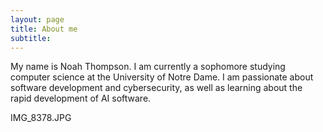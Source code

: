 ```yaml
---
layout: page
title: About me
subtitle: 
---
```


My name is Noah Thompson. I am currently a sophomore studying computer science at the University of Notre Dame. I am passionate about software development and cybersecurity, as well as learning about the rapid development of AI software.

IMG_8378.JPG
